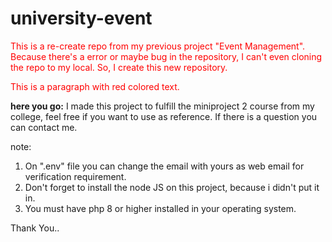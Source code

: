 # university-event
<p style="color: red">
    This is a re-create repo from my previous project "Event Management". Because there's a error or maybe bug in the repository, I can't even cloning the repo to my local. So, I create this new repository.
</p>

<p style="color: red;">
  This is a paragraph with red colored text.
</p>

**here you go:**
I made this project to fulfill the miniproject 2 course from my college, feel free if you want to use as reference. If there is a question you can contact me.

note:
1. On ".env" file you can change the email with yours as web email for verification requirement.
2. Don't forget to install the node JS on this project, because i didn't put it in.
3. You must have php 8 or higher installed in your operating system.

Thank You..
